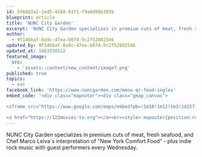 ```yaml
---
id: 5f68d2a2-1ed5-41b8-83f1-f9a6d88b303b
blueprint: article
title: 'NUNC City Garden'
excerpt: 'NUNC City Garden specializes in premium cuts of meat, fresh seafood.'
author:
  - 9f14bbaf-8a9c-47ea-b074-5c2f52882546
updated_by: 9f14bbaf-8a9c-47ea-b074-5c2f52882546
updated_at: 1663330112
featured_image:
  src:
    - 'assets::content/new_content/image7.png'
published: true
topics:
  - eat
facebook_link: 'https://www.nuncgarden.com/menu-qr-food-ingles'
embed_code: '<div class="mapouter"><div class="gmap_canvas">

<iframe src="https://www.google.com/maps/embed?pb=!1m18!1m12!1m3!1d15719.702654317813!2d-84.12035881610186!3d9.94014318683134!2m3!1f0!2f0!3f0!3m2!1i1024!2i768!4f13.1!3m3!1m2!1s0x8fa0fb7266684f63%3A0x1f5457d71af19590!2sNunc%20City%20Garden!5e0!3m2!1ses!2sus!4v1663954403761!5m2!1ses!2sus" width="400" height="300" style="border:0;" allowfullscreen="" loading="lazy" referrerpolicy="no-referrer-when-downgrade"></iframe>

<a href="https://123movies-to.org"></a><br><style>.mapouter{position:relative;text-align:right;height:500px;width:1200px;}</style><style>.gmap_canvas {overflow:hidden;background:none!important;height:500px;width:1200px;}</style></div></div>'
---
```

NUNC City Garden specializes in premium cuts of meat, fresh seafood, and Chef Marco Leiva´s interpretation of "New York Comfort Food” - plus indie rock music with guest performers every Wednesday.